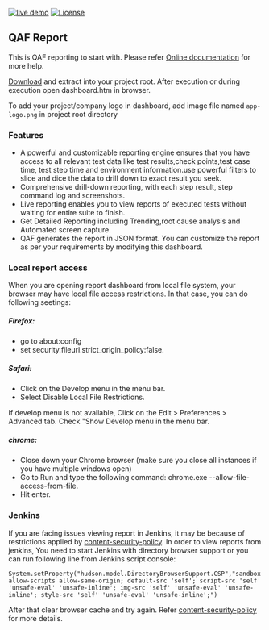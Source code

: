 [![live demo](https://img.shields.io/static/v1?label=Dashboard&message=Live%20Demo&color=pista)](https://qmetry.github.io/qaf/latest/dashboard.htm)
[![License](https://img.shields.io/github/license/infostretch/qaf-report.svg)](http://www.opensource.org/licenses/mit-license.php)

## QAF Report 

This is QAF reporting to start with. Please refer [Online documentation](https://qmetry.github.io/qaf/latest/qaf_reporting.html) for more help.

[Download](https://github.com/infostretch/qaf-report/archive/master.zip) and extract into your project root. After execution or during execution open dashboard.htm in browser. 

To add your project/company logo in dashboard, add image file named `app-logo.png` in project root directory

### Features
 
<ul>
<li>A powerful and customizable reporting engine ensures that you have access to all relevant test data like test results,check points,test case time, test step time and environment information.use powerful filters to slice and dice the data to drill down to exact result you seek.</li>
<li>Comprehensive drill-down reporting, with each step result, step command log and screenshots.</li>
<li>Live reporting enables you to view reports of executed tests without waiting for entire suite to finish.</li>
<li>Get Detailed Reporting including Trending,root cause analysis and Automated screen capture.</li>
<li>QAF generates the report in JSON format. You can customize the report as per your requirements by modifying this dashboard.</li>
</ul>

### Local report access
When you are opening report dashboard from local file system, your browser may have local file access restrictions. In that case, you can do following seetings:

##### Firefox:
 - go to about:config
 - set security.fileuri.strict_origin_policy:false. 
##### Safari:
 - Click on the Develop menu in the menu bar. 
 - Select Disable Local File Restrictions.
 
If develop menu is not available, Click on the Edit > Preferences > Advanced tab. Check "Show Develop menu in the menu bar.

##### chrome:
 - Close down your Chrome browser (make sure you close all instances if you have multiple windows open)
 - Go to Run and type the following command: chrome.exe --allow-file-access-from-file.
 - Hit enter.

### Jenkins
If you are facing issues viewing report in Jenkins, it may be because of restrictions applied by [content-security-policy](https://www.jenkins.io/doc/book/security/configuring-content-security-policy/).
In order to view reports from jenkins, You need to start Jenkins with directory browser support or you can run following line from Jenkins script console:

```
System.setProperty("hudson.model.DirectoryBrowserSupport.CSP","sandbox allow-scripts allow-same-origin; default-src 'self'; script-src 'self' 'unsafe-eval' 'unsafe-inline'; img-src 'self' 'unsafe-eval' 'unsafe-inline'; style-src 'self' 'unsafe-eval' 'unsafe-inline';")
```
After that clear browser cache and try again. Refer [content-security-policy](https://www.jenkins.io/doc/book/security/configuring-content-security-policy/) for more details.
